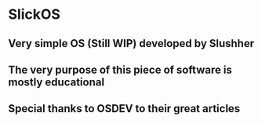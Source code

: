 # SlickOS
## Very simple OS (Still WIP) developed by Slushher
## The very purpose of this piece of software is mostly educational
## Special thanks to OSDEV to their great articles
